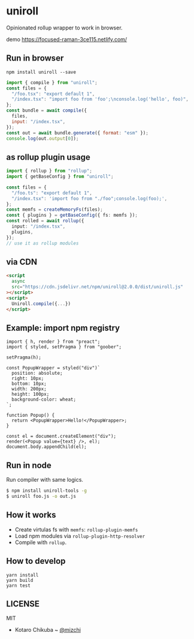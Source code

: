 # uniroll

Opinionated rollup wrapper to work in browser.

demo https://focused-raman-3ce115.netlify.com/

## Run in browser

```
npm install uniroll --save
```

```js
import { compile } from "uniroll";
const files = {
  "/foo.tsx": "export default 1",
  "/index.tsx": "import foo from 'foo';\nconsole.log('hello', foo)",
};
const bundle = await compile({
  files,
  input: "/index.tsx",
});
const out = await bundle.generate({ format: "esm" });
console.log(out.output[0]);
```

## as rollup plugin usage

```ts
import { rollup } from "rollup";
import { getBaseConfig } from "uniroll";

const files = {
  "/foo.ts": "export default 1",
  "/index.tsx": 'import foo from "./foo";console.log(foo);',
};
const memfs = createMemoryFs(files);
const { plugins } = getBaseConfig({ fs: memfs });
const rolled = await rollup({
  input: "/index.tsx",
  plugins,
});
// use it as rollup modules
```

## via CDN

```html
<script
  async
  src="https://cdn.jsdelivr.net/npm/uniroll@2.0.0/dist/uniroll.js"
></script>
<script>
  Uniroll.compile({...})
</script>
```

## Example: import npm registry

```tsx
import { h, render } from "preact";
import { styled, setPragma } from "goober";

setPragma(h);

const PopupWrapper = styled("div")`
  position: absolute;
  right: 10px;
  bottom: 10px;
  width: 200px;
  height: 100px;
  background-color: wheat;
`;

function Popup() {
  return <PopupWrapper>Hello!</PopupWrapper>;
}

const el = document.createElement("div");
render(<Popup value={text} />, el);
document.body.appendChild(el);
```

## Run in node

Run compiler with same logics.

```bash
$ npm install uniroll-tools -g
$ uniroll foo.js -o out.js
```

## How it works

- Create virtulas fs with `memfs`: `rollup-plugin-memfs`
- Load npm modules via `rollup-plugin-http-resolver`
- Compile with `rollup`.

## How to develop

```
yarn install
yarn build
yarn test
```

## LICENSE

MIT

- Kotaro Chikuba ~ [@mizchi](https://twitter.com/mizchi)
